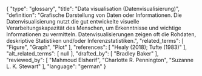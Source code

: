 {
    "type": "glossary",
    "title": "Data visualisation (Datenvisualisierung)",
    "definition": "Grafische Darstellung von Daten oder Informationen. Die Datenvisualisierung nutzt die gut entwickelte visuelle Verarbeitungskapazität des Menschen, um Erkenntnisse und wichtige Informationen zu vermitteln. Datenvisualisierungen zeigen oft die Rohdaten, deskriptive Statistiken und/oder Inferenzstatistiken.",
    "related_terms": [
        "Figure",
        "Graph",
        "Plot"
    ],
    "references": [
        "Healy (2018); Tufte (1983)"
    ],
    "alt_related_terms": [
        null
    ],
    "drafted_by": [
        "Bradley Baker"
    ],
    "reviewed_by": [
        "Mahmoud Elsherif",
        "Charlotte R. Pennington",
        "Suzanne L. K. Stewart"
    ],
    "language": "german"
}